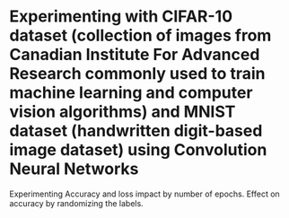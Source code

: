 # Experimenting with CIFAR-10 dataset (collection of images from Canadian Institute For Advanced Research commonly used to train machine learning and computer vision algorithms) and MNIST dataset (handwritten digit-based image dataset) using Convolution Neural Networks
Experimenting Accuracy and loss impact by number of epochs.
Effect on accuracy by randomizing the labels.
